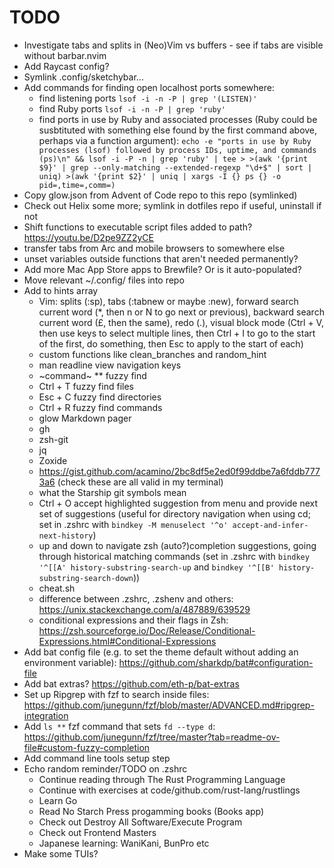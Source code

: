 # TODO

- Investigate tabs and splits in (Neo)Vim vs buffers - see if tabs are visible
  without barbar.nvim
- Add Raycast config?
- Symlink .config/sketchybar...
- Add commands for finding open localhost ports somewhere:
  - find listening ports `lsof -i -n -P | grep '(LISTEN)'`
  - find Ruby ports `lsof -i -n -P | grep 'ruby'`
  - find ports in use by Ruby and associated processes (Ruby could be
    susbtituted with something else found by the first command above, perhaps
    via a function argument): `echo -e "ports in use by Ruby processes (lsof) followed by process IDs, uptime, and commands (ps)\n" && lsof -i -P -n | grep 'ruby' | tee > >(awk '{print $9}' | grep --only-matching --extended-regexp "\d+$" | sort | uniq) >(awk '{print $2}' | uniq | xargs -I {} ps {} -o pid=,time=,comm=)`
- Copy glow.json from Advent of Code repo to this repo (symlinked)
- Check out Helix some more; symlink in dotfiles repo if useful, uninstall if
  not
- Shift functions to executable script files added to path? <https://youtu.be/D2pe9ZZ2yCE>
- transfer tabs from Arc and mobile browsers to somewhere else
- unset variables outside functions that aren't needed permanently?
- Add more Mac App Store apps to Brewfile? Or is it auto-populated?
- Move relevant ~/.config/ files into repo
- Add to hints array
  - Vim: splits (:sp), tabs (:tabnew or maybe :new), forward search current word
    (*, then n or N to go next or previous), backward search current word (£,
    then the same), redo (.), visual block mode (Ctrl + V, then use keys to
    select multiple lines, then Ctrl + I to go to the start of the first, do
    something, then Esc to apply to the start of each)
  - custom functions like clean_branches and random_hint
  - man readline view navigation keys
  - ~command~ \*\* fuzzy find
  - Ctrl + T fuzzy find files
  - Esc + C fuzzy find directories
  - Ctrl + R fuzzy find commands
  - glow Markdown pager
  - gh
  - zsh-git
  - jq
  - Zoxide
  - <https://gist.github.com/acamino/2bc8df5e2ed0f99ddbe7a6fddb7773a6> (check
    these are all valid in my terminal)
  - what the Starship git symbols mean
  - Ctrl + O accept highlighted suggestion from menu and provide next set of
    suggestions (useful for directory navigation when using cd; set in .zshrc
    with `bindkey -M menuselect '^o' accept-and-infer-next-history`)
  - up and down to navigate zsh (auto?)completion suggestions, going through
    historical matching commands (set in .zshrc with
    `bindkey '^[[A' history-substring-search-up` and
    `bindkey '^[[B' history-substring-search-down`))
  - cheat.sh
  - difference between .zshrc, .zshenv and others:
    <https://unix.stackexchange.com/a/487889/639529>
  - conditional expressions and their flags in Zsh:
    <https://zsh.sourceforge.io/Doc/Release/Conditional-Expressions.html#Conditional-Expressions>
- Add bat config file (e.g. to set the theme default without adding an
  environment variable): <https://github.com/sharkdp/bat#configuration-file>
- Add bat extras? <https://github.com/eth-p/bat-extras>
- Set up Ripgrep with fzf to search inside files:
  <https://github.com/junegunn/fzf/blob/master/ADVANCED.md#ripgrep-integration>
- Add `ls **` fzf command that sets `fd --type d`:
  <https://github.com/junegunn/fzf/tree/master?tab=readme-ov-file#custom-fuzzy-completion>
- Add command line tools setup step
- Echo random reminder/TODO on .zshrc
  - Continue reading through The Rust Programming Language
  - Continue with exercises at code/github.com/rust-lang/rustlings
  - Learn Go
  - Read No Starch Press progamming books (Books app)
  - Check out Destroy All Software/Execute Program
  - Check out Frontend Masters
  - Japanese learning: WaniKani, BunPro etc
- Make some TUIs?
